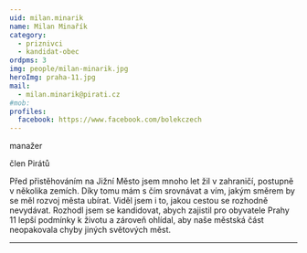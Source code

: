 ```yaml
---
uid: milan.minarik
name: Milan Minařík
category:
  - priznivci
  - kandidat-obec
ordpms: 3
img: people/milan-minarik.jpg
heroImg: praha-11.jpg
mail:
  - milan.minarik@pirati.cz
#mob: 
profiles:
  facebook: https://www.facebook.com/bolekczech
---
```


manažer

člen Pirátů

Před přistěhováním na Jižní Město jsem mnoho let žil v zahraničí, postupně v několika zemích. Díky tomu mám s čím srovnávat a vím, jakým směrem by se měl rozvoj města ubírat. Viděl jsem i to, jakou cestou se rozhodně nevydávat. Rozhodl jsem se kandidovat, abych zajistil pro obyvatele Prahy 11 lepší podmínky k životu a zároveň ohlídal, aby naše městská část neopakovala chyby jiných světových měst.

---
